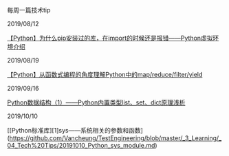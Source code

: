 每周一篇技术tip

2019/08/12

[【Python】为什么pip安装过的库，在import的时候还是报错——Python虚拟环境介绍](https://github.com/Vancheung/TestEngineering/blob/master/_3_Learning/_04_Tech%20Tips/20190812_Python_Interpreter_and_Vritual_Environment.md)

2019/08/19

[【Python】从函数式编程的角度理解Python中的map/reduce/filter/yield](https://github.com/Vancheung/TestEngineering/blob/master/_3_Learning/_04_Tech%20Tips/20190819_Function_Programming_and_Python_Map&Reduce&Filter.md)

2019/09/16

[Python数据结构（1）——Python内置类型list、set、dict原理浅析](https://github.com/Vancheung/TestEngineering/blob/master/_3_Learning/_04_Tech%20Tips/20190916_Python_Data_Structure.md)

2019/10/10

[[Python标准库][1]sys——系统相关的参数和函数]
(https://github.com/Vancheung/TestEngineering/blob/master/_3_Learning/_04_Tech%20Tips/20191010_Python_sys_module.md)
